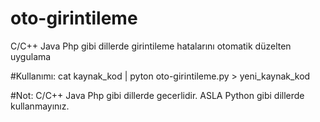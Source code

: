 # oto-girintileme
C/C++ Java Php gibi dillerde girintileme hatalarını otomatik düzelten uygulama

#Kullanımı:
cat kaynak_kod | pyton oto-girintileme.py > yeni_kaynak_kod

#Not:
C/C++ Java Php gibi dillerde gecerlidir. ASLA Python gibi dillerde kullanmayınız.
